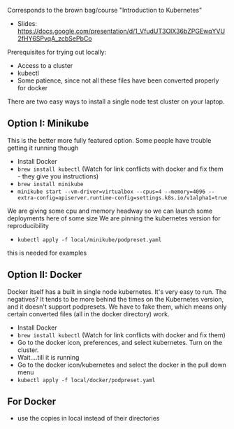 Corresponds to the brown bag/course "Introduction to Kubernetes"
* Slides: https://docs.google.com/presentation/d/1_VfudUT3OlX36bZPGEwqYVU2fHY6SPvqA_zcbSePbCo

Prerequisites for trying out locally:

* Access to a cluster
* kubectl
* Some patience, since not all these files have been converted properly for docker

There are two easy ways to install a single node test cluster on your laptop.

Option I: Minikube
----

This is the better more fully featured option. Some people have trouble getting it running though

* Install Docker
* `brew install kubectl`
(Watch for link conflicts with docker and fix them - they give you instructions)
* `brew install minikube`
* `minikube start --vm-driver=virtualbox --cpus=4 --memory=4096 --extra-config=apiserver.runtime-config=settings.k8s.io/v1alpha1=true`

We are giving some cpu and memory headway so we can launch some deployments here of some size
We are pinning the kubernetes version for reproducibility

* `kubectl apply -f local/minikube/podpreset.yaml`

this is needed for examples

Option II: Docker
-----
Docker itself has a built in single node kubernetes. It's very easy to run. The negatives? It tends
to be more behind the times on the Kubernetes version, and it doesn't support podpresets. We have to fake them, which means only certain converted files (all in the docker directory) work.

* Install Docker
* `brew install kubectl`
(Watch for link conflicts with docker and fix them)
* Go to the docker icon, preferences, and select kubernetes. Turn on the cluster.
* Wait....till it is running
* Go to the docker icon/kubernetes and select the docker in the pull down menu
* `kubectl apply -f local/docker/podpreset.yaml`

For Docker
----
* use the copies in local instead of their directories


